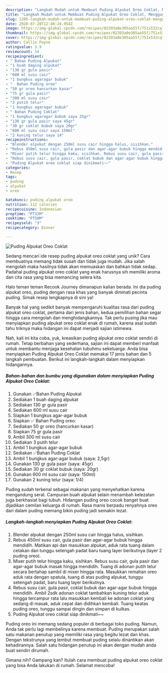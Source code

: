 ```yaml
---
description: "Langkah Mudah untuk Membuat Puding Alpukat Oreo Coklat, Menggugah Selera"
title: "Langkah Mudah untuk Membuat Puding Alpukat Oreo Coklat, Menggugah Selera"
slug: 1205-langkah-mudah-untuk-membuat-puding-alpukat-oreo-coklat-menggugah-selera
date: 2020-07-20T12:49:24.954Z
image: https://img-global.cpcdn.com/recipes/02393a0e305aa55f/751x532cq70/puding-alpukat-oreo-coklat-foto-resep-utama.jpg
thumbnail: https://img-global.cpcdn.com/recipes/02393a0e305aa55f/751x532cq70/puding-alpukat-oreo-coklat-foto-resep-utama.jpg
cover: https://img-global.cpcdn.com/recipes/02393a0e305aa55f/751x532cq70/puding-alpukat-oreo-coklat-foto-resep-utama.jpg
author: Callie Payne
ratingvalue: 3.9
reviewcount: 14
recipeingredient:
- " Bahan Puding Alpukat"
- "1 buah daging alpukat"
- "130 gr gula pasir"
- "600 ml susu cair"
- "1 bungkus agaragar bubuk"
- "  Bahan Puding oreo"
- "50 gr oreo hancurkan kasar"
- "75 gr gula pasir"
- "300 ml susu cair"
- "3 putih telur"
- "1 bungkus agaragar bubuk"
- " Bahan Puding Coklat"
- "1 bungkus agaragar bubuk saya 25gr"
- "130 gr gula pasir saya 45gr"
- "30 gr coklat bubuk saya 20gr"
- "600 ml susu cair saya 150ml"
- "2 kuning telur saya 14"
recipeinstructions:
- "Blender alpukat dengan 250ml susu cair hingga halus, sisihkan."
- "Rebus 450ml susu cair, gula pasir dan agar-agar bubuk hingga mendidih. Matikan api dan masukkan alpukat, aduk rata tuang dalam cetakan dan tunggu setengah padat baru tuang layer berikutnya (layer 2 puding oreo)."
- "Mixer putih telur hingga kaku, sisihkan. Rebus susu cair, gula pasir dan agar-agar bubuk masak hingga mendidih. Tuang di adonan putih telur secara bertahap sambil di mixer hingga rata. Masukkan remahan oreo aduk rata dengan spatula, tuang di atas puding alpukat, tunggu setengah padat, baru tuang layer berikutnya."
- "Rebus susu cair, gula pasir, coklat bubuk dan agar-agar bubuk hingga mendidih. Ambil 2sdk adonan coklat tambahkan kuning telur aduk hingga tercampur rata lalu masukkan kembali ke adonan coklat yang sedang di masak, aduk cepat dan didihkan kembali. Tuang keatas puding oreo, tunggu sampai dingin dan simpan di kulkas."
- "Puding Alpukat oreo coklat siap dinikmati~~"
categories:
- Resep
tags:
- puding
- alpukat
- oreo

katakunci: puding alpukat oreo 
nutrition: 112 calories
recipecuisine: Indonesian
preptime: "PT32M"
cooktime: "PT50M"
recipeyield: "3"
recipecategory: Dinner

---
```



![Puding Alpukat Oreo Coklat](https://img-global.cpcdn.com/recipes/02393a0e305aa55f/751x532cq70/puding-alpukat-oreo-coklat-foto-resep-utama.jpg)

Sedang mencari ide resep puding alpukat oreo coklat yang unik? Cara membuatnya memang tidak susah dan tidak juga mudah. Jika salah mengolah maka hasilnya tidak akan memuaskan dan bahkan tidak sedap. Padahal puding alpukat oreo coklat yang enak harusnya sih memiliki aroma dan cita rasa yang bisa memancing selera kita.

Halo teman teman Recook Journey dimanapun kalian berada. Ini dia puding alpukat oreo, puding dengan rasa khas yang banyak diminati pecinta puding. Simak resep lengkapnya di sini ya!

Banyak hal yang sedikit banyak mempengaruhi kualitas rasa dari puding alpukat oreo coklat, pertama dari jenis bahan, kedua pemilihan bahan segar hingga cara mengolah dan menghidangkannya. Tak perlu pusing jika mau menyiapkan puding alpukat oreo coklat enak di rumah, karena asal sudah tahu triknya maka hidangan ini dapat menjadi sajian istimewa.


Nah, kali ini kita coba, yuk, kreasikan puding alpukat oreo coklat sendiri di rumah. Tetap berbahan yang sederhana, sajian ini dapat memberi manfaat untuk membantu menjaga kesehatan tubuhmu sekeluarga. Anda bisa menyiapkan Puding Alpukat Oreo Coklat memakai 17 jenis bahan dan 5 langkah pembuatan. Berikut ini langkah-langkah dalam menyiapkan hidangannya.

<!--inarticleads1-->

##### Bahan-bahan dan bumbu yang digunakan dalam menyiapkan Puding Alpukat Oreo Coklat:

1. Gunakan  ✅Bahan Puding Alpukat
1. Sediakan 1 buah daging alpukat
1. Sediakan 130 gr gula pasir
1. Sediakan 600 ml susu cair
1. Siapkan 1 bungkus agar-agar bubuk
1. Siapkan  ✅ Bahan Puding oreo:
1. Sediakan 50 gr oreo (hancurkan kasar)
1. Siapkan 75 gr gula pasir
1. Ambil 300 ml susu cair
1. Sediakan 3 putih telur
1. Ambil 1 bungkus agar-agar bubuk
1. Sediakan  ✅Bahan Puding Coklat
1. Ambil 1 bungkus agar-agar bubuk (saya: 2,5gr)
1. Gunakan 130 gr gula pasir (saya: 45gr)
1. Sediakan 30 gr coklat bubuk (saya: 20gr)
1. Gunakan 600 ml susu cair (saya: 150ml)
1. Gunakan 2 kuning telur (saya: 1/4)


Puding sudah terkenal sebagai makanan yang menyehatkan karena mengandung serat. Campuran buah alpukat selain menambah kelezatan juga berkhasiat bagi tubuh. Hidangan puding oreo cocok banget buat dijadikan cemilan keluarga di rumah. Rasa manis berpadu renyahnya oreo dari dalam puding memang bikin puding jadi semakin lezat. 

<!--inarticleads2-->

##### Langkah-langkah menyiapkan Puding Alpukat Oreo Coklat:

1. Blender alpukat dengan 250ml susu cair hingga halus, sisihkan.
1. Rebus 450ml susu cair, gula pasir dan agar-agar bubuk hingga mendidih. Matikan api dan masukkan alpukat, aduk rata tuang dalam cetakan dan tunggu setengah padat baru tuang layer berikutnya (layer 2 puding oreo).
1. Mixer putih telur hingga kaku, sisihkan. Rebus susu cair, gula pasir dan agar-agar bubuk masak hingga mendidih. Tuang di adonan putih telur secara bertahap sambil di mixer hingga rata. Masukkan remahan oreo aduk rata dengan spatula, tuang di atas puding alpukat, tunggu setengah padat, baru tuang layer berikutnya.
1. Rebus susu cair, gula pasir, coklat bubuk dan agar-agar bubuk hingga mendidih. Ambil 2sdk adonan coklat tambahkan kuning telur aduk hingga tercampur rata lalu masukkan kembali ke adonan coklat yang sedang di masak, aduk cepat dan didihkan kembali. Tuang keatas puding oreo, tunggu sampai dingin dan simpan di kulkas.
1. Puding Alpukat oreo coklat siap dinikmati~~


Puding oreo ini memang sedang populer di berbagai toko puding. Namun, Anda tak perlu lagi membelinya karena membuat. Puding merupakan salah satu makanan penutup yang memiliki rasa yang begitu lezat dan khas. Dengan tekstrunya yang lembut membuat puding selalu dinantikan akan kehadirannya. Salah satu hidangan penutup ini akan dengan mudah anda buat sendiri dirumah. 

Gimana nih? Gampang kan? Itulah cara membuat puding alpukat oreo coklat yang bisa Anda lakukan di rumah. Selamat mencoba!
